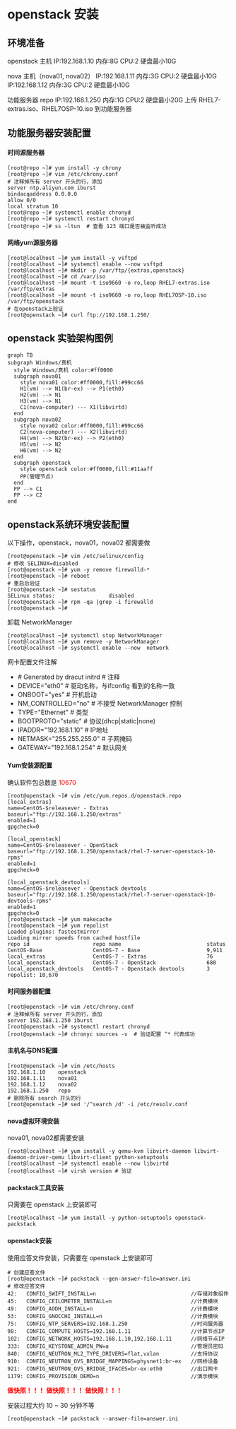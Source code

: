 # openstack 安装

## 环境准备
openstack 主机
IP:192.168.1.10 内存:8G CPU:2 硬盘最小10G

nova 主机（nova01, nova02）
IP:192.168.1.11 内存:3G CPU:2 硬盘最小10G
IP:192.168.1.12 内存:3G CPU:2 硬盘最小10G

功能服务器 repo
IP:192.168.1.250 内存:1G CPU:2 硬盘最小20G
上传 RHEL7-extras.iso、RHEL7OSP-10.iso 到功能服务器

## 功能服务器安装配置

#### 时间源服务器

```shell
[root@repo ~]# yum install -y chrony
[root@repo ~]# vim /etc/chrony.conf
# 注释掉所有 server 开头的行，添加
server ntp.aliyun.com iburst
bindacqaddress 0.0.0.0
allow 0/0
local stratum 10
[root@repo ~]# systemctl enable chronyd
[root@repo ~]# systemctl restart chronyd
[root@repo ~]# ss -ltun  # 查看 123 端口是否被监听成功
```

#### 网络yum源服务器

```shell
[root@localhost ~]# yum install -y vsftpd
[root@localhost ~]# systemctl enable --now vsftpd
[root@localhost ~]# mkdir -p /var/ftp/{extras,openstack}
[root@localhost ~]# cd /var/iso
[root@localhost ~]# mount -t iso9660 -o ro,loop RHEL7-extras.iso /var/ftp/extras
[root@localhost ~]# mount -t iso9660 -o ro,loop RHEL7OSP-10.iso /var/ftp/openstack
# 在openstack上验证
[root@openstack ~]# curl ftp://192.168.1.250/
```

## openstack 实验架构图例

```mermaid
graph TB
subgraph Windows/真机
  style Windows/真机 color:#ff0000
  subgraph nova01
    style nova01 color:#ff0000,fill:#99cc66
    H1(vm) --> N1(br-ex) --> P1(eth0)
    H2(vm) --> N1
    H3(vm) --> N1
    C1(nova-computer) --- X1(libvirtd)
  end
  subgraph nova02
    style nova02 color:#ff0000,fill:#99cc66
    C2(nova-computer) --- X2(libvirtd)
    H4(vm) --> N2(br-ex) --> P2(eth0)
    H5(vm) --> N2
    H6(vm) --> N2
  end
  subgraph openstack
    style openstack color:#ff0000,fill:#11aaff
    PP(管理节点)
  end
  PP --> C1
  PP --> C2
end
```

## openstack系统环境安装配置

以下操作，openstack，nova01，nova02 都需要做

```shell
[root@openstack ~]# vim /etc/selinux/config
# 修改 SELINUX=disabled
[root@openstack ~]# yum -y remove firewalld-*
[root@openstack ~]# reboot
# 重启后验证
[root@openstack ~]# sestatus 
SELinux status:                 disabled
[root@openstack ~]# rpm -qa |grep -i firewalld
[root@openstack ~]# 
```

卸载 NetworkManager

```shell
[root@localhost ~]# systemctl stop NetworkManager
[root@localhost ~]# yum remove -y NetworkManager
[root@localhost ~]# systemctl enable --now  network
```

网卡配置文件注解

* \# Generated by dracut initrd   # 注释
* DEVICE="eth0"                            # 驱动名称，与ifconfig 看到的名称一致
* ONBOOT="yes"	                       # 开机启动
* NM_CONTROLLED="no"            # 不接受 NetworkManager 控制
* TYPE="Ethernet"                         # 类型
* BOOTPROTO="static"                # 协议(dhcp|static|none)
* IPADDR="192.168.1.10"            # IP地址
* NETMASK="255.255.255.0"      # 子网掩码
* GATEWAY="192.168.1.254"      # 默认网关

#### Yum安装源配置

确认软件包总数是 <font color=#ff0000>10670</font>

```shell
[root@openstack ~]# vim /etc/yum.repos.d/openstack.repo 
[local_extras]
name=CentOS-$releasever - Extras
baseurl="ftp://192.168.1.250/extras"
enabled=1
gpgcheck=0

[local_openstack]
name=CentOS-$releasever - OpenStack
baseurl="ftp://192.168.1.250/openstack/rhel-7-server-openstack-10-rpms"
enabled=1
gpgcheck=0

[local_openstack_devtools]
name=CentOS-$releasever - Openstack devtools
baseurl="ftp://192.168.1.250/openstack/rhel-7-server-openstack-10-devtools-rpms"
enabled=1
gpgcheck=0
[root@openstack ~]# yum makecache
[root@openstack ~]# yum repolist
Loaded plugins: fastestmirror
Loading mirror speeds from cached hostfile
repo id                    repo name                           status
CentOS-Base                CentOS-7 - Base                     9,911
local_extras               CentOS-7 - Extras                   76
local_openstack            CentOS-7 - OpenStack                680
local_openstack_devtools   CentOS-7 - Openstack devtools       3
repolist: 10,670
```

#### 时间服务器配置

```shell
[root@openstack ~]# vim /etc/chrony.conf
# 注释掉所有 server 开头的行，添加
server 192.168.1.250 iburst
[root@openstack ~]# systemctl restart chronyd
[root@openstack ~]# chronyc sources -v  # 验证配置 ^* 代表成功
```

#### 主机名与DNS配置

```shell
[root@openstack ~]# vim /etc/hosts
192.168.1.10    openstack
192.168.1.11    nova01
192.168.1.12    nova02
192.168.1.250   repo
# 删除所有 search 开头的行
[root@openstack ~]# sed '/^search /d' -i /etc/resolv.conf
```

#### nova虚拟环境安装

nova01, nova02都需要安装

```shell
[root@localhost ~]# yum install -y qemu-kvm libvirt-daemon libvirt-daemon-driver-qemu libvirt-client python-setuptools
[root@localhost ~]# systemctl enable --now libvirtd
[root@localhost ~]# virsh version # 验证
```

#### packstack工具安装

只需要在 openstack 上安装即可

```shell
[root@localhost ~]# yum install -y python-setuptools openstack-packstack
```

#### openstack安装

使用应答文件安装，只需要在 openstack 上安装即可

```shell
# 创建应答文件
[root@openstack ~]# packstack --gen-answer-file=answer.ini
# 修改应答文件
42:   CONFIG_SWIFT_INSTALL=n                              //存储对象组件
45:   CONFIG_CEILOMETER_INSTALL=n                         //计费模块
49:   CONFIG_AODH_INSTALL=n                               //计费模块
53:   CONFIG_GNOCCHI_INSTALL=n                            //计费模块
75:   CONFIG_NTP_SERVERS=192.168.1.250                    //时间服务器
98:   CONFIG_COMPUTE_HOSTS=192.168.1.11                   //计算节点IP
102:  CONFIG_NETWORK_HOSTS=192.168.1.10,192.168.1.11      //网络节点IP
333:  CONFIG_KEYSTONE_ADMIN_PW=a                          //管理员密码
840:  CONFIG_NEUTRON_ML2_TYPE_DRIVERS=flat,vxlan          //支持协议
910:  CONFIG_NEUTRON_OVS_BRIDGE_MAPPINGS=physnet1:br-ex   //网桥设备
921:  CONFIG_NEUTRON_OVS_BRIDGE_IFACES=br-ex:eth0         //出口网卡
1179: CONFIG_PROVISION_DEMO=n                             //演示模块
```
**<font color=#ff0000>做快照！！！</font>**
**<font color=#ff0000>做快照！！！</font>**
**<font color=#ff0000>做快照！！！</font>**

安装过程大约 10 ~ 30 分钟不等

```shell
[root@openstack ~]# packstack --answer-file=answer.ini
```

